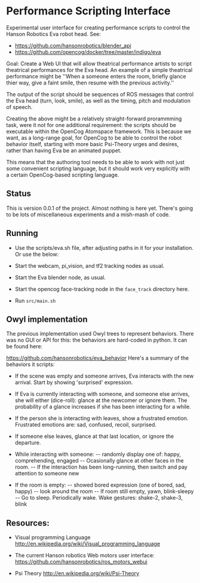 Performance Scripting Interface
===============================
Experimental user interface for creating performance scripts to control
the Hanson Robotics Eva robot head. See:

* https://github.com/hansonrobotics/blender_api
* https://github.com/opencog/docker/tree/master/indigo/eva

Goal: Create a Web UI that will allow theatrical performance artists
to script theatrical performances for the Eva head.  An example of a
simple theatrical performance might be ''When a someone enters the room,
briefly glance thier way, give a faint smile, then resume with the
previous activity.''

The output of the script should be sequences of ROS messages that
control the Eva head (turn, look, smile), as well as the timing, pitch
and modulation of speech.

Creating the above might be a relatively straight-forward prorammming
task, were it not for one additional requirement: the scripts should be
executable within the OpenCog Atomspace framework. This is because we
want, as a long-range goal, for OpenCog to be able to control the robot
behavior itself, starting with more basic Psi-Theory urges and desires,
rather than having Eva be an animated puppet.

This means that the authoring tool needs to be able to work with not
just some convenient scripting language, but it should work very
explicitly with a certain OpenCog-based scripting language.

Status
------
This is version 0.0.1 of the project. Almost nothing is here yet.
There's going to be lots of miscellaneous experiments and a
mish-mash of code.

Running
-------
* Use the scripts/eva.sh file, after adjusting paths in it for your
  installation. Or use the below:

* Start the webcam, pi_vision, and tf2 tracking nodes as usual.
* Start the Eva blender node, as usual.
* Start the opencog face-tracking node in the `face_track` directory
  here.
* Run `src/main.sh`

Owyl implementation
-------------------
The previous implementation used Owyl trees to represent behaviors.
There was no GUI or API for this: the behaviors are hard-coded in
python.  It can be found here:

https://github.com/hansonrobotics/eva_behavior
Here's a summary of the behaviors it scripts:

 * If the scene was empty and someone arrives, Eva interacts with the
   new arrival. Start by showing 'surprised' expression.

 * If Eva is currently interacting with someone, and someone else
   arrives, she will either (dice-roll): glance at the newcomer or
   ignore them.   The probability of a glance increases if she has
   been interacting for a while.

 * If the person she is interacting with leaves, show a frustrated
   emotion. Frustrated emotions are: sad, confused, recoil, surprised.

 * If someone else leaves, glance at that last location, or ignore
   the departure.

 * While interacting with someone:
   -- randomly display one of: happy, comprehending, engaged
   -- Ocasionally glance at other faces in the room.
   -- If the interaction has been long-running, then switch and pay
      attention to someone new

 * If the room is empty:
   -- showed bored expression (one of bored, sad, happy)
   -- look around the room
   -- If room still empty, yawn, blink-sleepy
   -- Go to sleep. Periodically wake. Wake gestures: shake-2, shake-3,
      blink


Resources:
----------
* Visual programming Language
  http://en.wikipedia.org/wiki/Visual_programming_language

* The current Hanson robotics Web motors user interface:
  https://github.com/hansonrobotics/ros_motors_webui

* Psi Theory
  http://en.wikipedia.org/wiki/Psi-Theory
